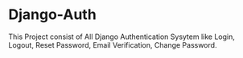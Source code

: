 # Django-Auth

This Project consist of All Django Authentication Sysytem like Login, Logout, Reset Password, Email Verification, Change Password.
